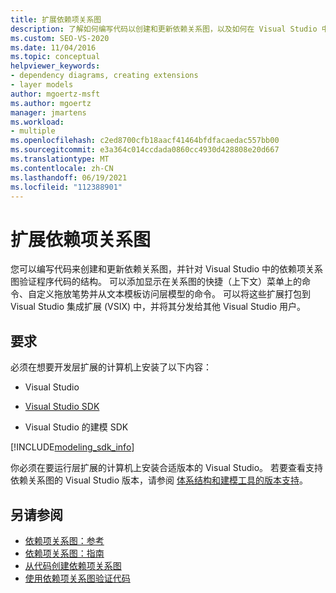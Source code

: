 ```yaml
---
title: 扩展依赖项关系图
description: 了解如何编写代码以创建和更新依赖关系图，以及如何在 Visual Studio 中针对依赖关系图验证程序代码的结构。
ms.custom: SEO-VS-2020
ms.date: 11/04/2016
ms.topic: conceptual
helpviewer_keywords:
- dependency diagrams, creating extensions
- layer models
author: mgoertz-msft
ms.author: mgoertz
manager: jmartens
ms.workload:
- multiple
ms.openlocfilehash: c2ed8700cfb18aacf41464bfdfacaedac557bb00
ms.sourcegitcommit: e3a364c014ccdada0860cc4930d428808e20d667
ms.translationtype: MT
ms.contentlocale: zh-CN
ms.lasthandoff: 06/19/2021
ms.locfileid: "112388901"
---
```

# <a name="extend-dependency-diagrams"></a>扩展依赖项关系图

您可以编写代码来创建和更新依赖关系图，并针对 Visual Studio 中的依赖项关系图验证程序代码的结构。 可以添加显示在关系图的快捷（上下文）菜单上的命令、自定义拖放笔势并从文本模板访问层模型的命令。 可以将这些扩展打包到 Visual Studio 集成扩展 (VSIX) 中，并将其分发给其他 Visual Studio 用户。

## <a name="requirements"></a>要求

必须在想要开发层扩展的计算机上安装了以下内容：

- Visual Studio

- [Visual Studio SDK](../extensibility/visual-studio-sdk.md)

- Visual Studio 的建模 SDK

[!INCLUDE[modeling_sdk_info](includes/modeling_sdk_info.md)]

你必须在要运行层扩展的计算机上安装合适版本的 Visual Studio。 若要查看支持依赖关系图的 Visual Studio 版本，请参阅 [体系结构和建模工具的版本支持](../modeling/analyze-and-model-your-architecture.md#VersionSupport)。

## <a name="see-also"></a>另请参阅

- [依赖项关系图：参考](../modeling/layer-diagrams-reference.md)
- [依赖项关系图：指南](../modeling/layer-diagrams-guidelines.md)
- [从代码创建依赖项关系图](../modeling/create-layer-diagrams-from-your-code.md)
- [使用依赖项关系图验证代码](../modeling/validate-code-with-layer-diagrams.md)
